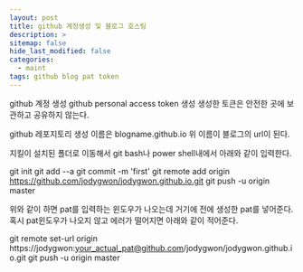 ```yaml
---
layout: post
title: github 계정생성 및 블로그 호스팅
description: >
sitemap: false
hide_last_modified: false
categories:
  - maint
tags: github blog pat token
---
```


github 계정 생성
github personal access token 생성
생성한 토큰은 안전한 곳에 보관하고 공유하지 않는다.

github 레포지토리 생성
이름은 blogname.github.io
위 이름이 블로그의 url이 된다.


지킬이 설치된 폴더로 이동해서
git bash나 power shell내에서 아래와 같이 입력한다.

git init
git add --a
git commit -m 'first'
git remote add origin https://github.com/jodygwon/jodygwon.github.io.git
git push -u origin master

위와 같이 하면 pat를 입력하는 윈도우가 나오는데 거기에 전에 생성한 pat를 넣어준다.
혹시 pat윈도우가 나오지 않고 에러가 떨어지면 아래와 같이 적어준다.

git remote set-url origin https://jodygwon:your_actual_pat@github.com/jodygwon/jodygwon.github.io.git
git push -u origin master
